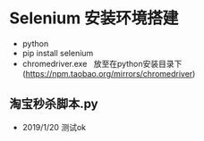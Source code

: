 # Selenium 安装环境搭建
* python
* pip install selenium
* chromedriver.exe&nbsp;&nbsp;&nbsp;放至在python安装目录下 (https://npm.taobao.org/mirrors/chromedriver)


## 淘宝秒杀脚本.py
* 2019/1/20 测试ok
